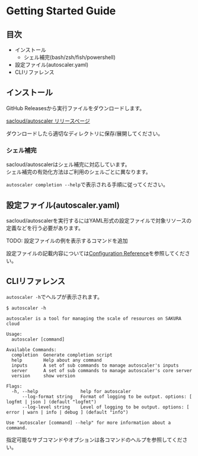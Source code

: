 # Getting Started Guide

## 目次

- インストール
  - シェル補完(bash/zsh/fish/powershell)
- 設定ファイル(autoscaler.yaml)
- CLIリファレンス

## インストール

GitHub Releasesから実行ファイルをダウンロードします。  

[sacloud/autoscaler リリースページ](https://github.com/sacloud/autoscaler/releases/latest)

ダウンロードしたら適切なディレクトリに保存/展開してください。

### シェル補完

sacloud/autoscalerはシェル補完に対応しています。  
シェル補完の有効化方法はご利用のシェルごとに異なります。  

`autoscaler completion --help`で表示される手順に従ってください。  

## 設定ファイル(autoscaler.yaml)

sacloud/autoscalerを実行するにはYAML形式の設定ファイルで対象リソースの定義などを行う必要があります。  

TODO: 設定ファイルの例を表示するコマンドを追加

設定ファイルの記載内容については[Configuration Reference](./configuration.md)を参照してください。

## CLIリファレンス

`autoscaler -h`でヘルプが表示されます。  

```shell
$ autoscaler -h

autoscaler is a tool for managing the scale of resources on SAKURA cloud

Usage:
  autoscaler [command]

Available Commands:
  completion  Generate completion script
  help        Help about any command
  inputs      A set of sub commands to manage autoscaler's inputs
  server      A set of sub commands to manage autoscaler's core server
  version     show version

Flags:
  -h, --help                help for autoscaler
      --log-format string   Format of logging to be output. options: [ logfmt | json ] (default "logfmt")
      --log-level string    Level of logging to be output. options: [ error | warn | info | debug ] (default "info")

Use "autoscaler [command] --help" for more information about a command.
```

指定可能なサブコマンドやオプションは各コマンドのヘルプを参照してください。